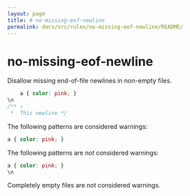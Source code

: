 ```yaml
---
layout: page
title: # no-missing-eof-newline
permalink: docs/src/rules/no-missing-eof-newline/README/
---
```


# no-missing-eof-newline

Disallow missing end-of-file newlines in non-empty files.

```css
    a { color: pink; }
\n
/** ↑
 *  This newline */
```

The following patterns are considered warnings:

```css
a { color: pink; }
```

The following patterns are *not* considered warnings:

```css
a { color: pink; }
\n
```

Completely empty files are not considered warnings.
